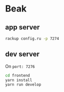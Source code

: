 # Beak

## app server
```sh
rackup config.ru -p 7274
```

## dev server
On `port: 7276`

```sh
cd frontend
yarn install
yarn run develop
```
